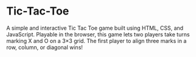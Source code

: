 # Tic-Tac-Toe
A simple and interactive Tic Tac Toe game built using HTML, CSS, and JavaScript. Playable in the browser, this game lets two players take turns marking X and O on a 3×3 grid. The first player to align three marks in a row, column, or diagonal wins!

